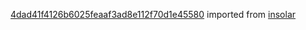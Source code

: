 [4dad41f4126b6025feaaf3ad8e112f70d1e45580](https://github.com/insolar/insolar/commit/4dad41f4126b6025feaaf3ad8e112f70d1e45580) imported from [insolar](https://github.com/insolar/insolar)

